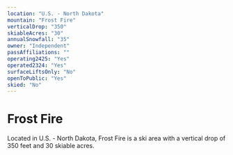 ```yaml
---
location: "U.S. - North Dakota"
mountain: "Frost Fire"
verticalDrop: "350"
skiableAcres: "30"
annualSnowfall: "35"
owner: "Independent"
passAffiliations: ""
operating2425: "Yes"
operated2324: "Yes"
surfaceLiftsOnly: "No"
openToPublic: "Yes"
skied: "No"
---
```


# Frost Fire

Located in U.S. - North Dakota, Frost Fire is a ski area with a vertical drop of 350 feet and 30 skiable acres.